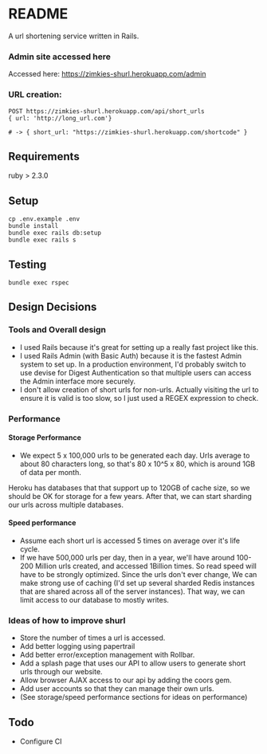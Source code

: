 # README
A url shortening service written in Rails.

### Admin site accessed here
Accessed here: https://zimkies-shurl.herokuapp.com/admin

### URL creation:
```
POST https://zimkies-shurl.herokuapp.com/api/short_urls
{ url: 'http://long_url.com'}

# -> { short_url: "https://zimkies-shurl.herokuapp.com/shortcode" }
```

## Requirements
ruby > 2.3.0

## Setup
```
cp .env.example .env
bundle install
bundle exec rails db:setup
bundle exec rails s
```

## Testing
```
bundle exec rspec
```

## Design Decisions

### Tools and Overall design
 - I used Rails because it's great for setting up a really fast project like this.
 - I used Rails Admin (with Basic Auth) because it is the fastest Admin system to set up. In a production environment, I'd probably switch to use devise for Digest Authentication so that multiple users can access the Admin interface more securely.
 - I don't allow creation of short urls for non-urls. Actually visiting the url to ensure it is valid is too slow, so I just used a REGEX expression to check.

### Performance

#### Storage Performance
 - We expect 5 x 100,000 urls to be generated each day. Urls average to about 80 characters long, so that's 80 x 10^5 x 80, which is around 1GB of data per month.

 Heroku has databases that that support up to 120GB of cache size, so we should be OK for storage for a few years. After that, we can start sharding our urls across multiple databases.

#### Speed performance
 - Assume each short url is accessed 5 times on average over it's life cycle.
 - If we have 500,000 urls per day, then in a year, we'll have around 100-200 Million urls created, and accessed 1Billion times. So read speed will have to be strongly optimized. Since the urls don't ever change, We can make strong use of caching (I'd set up several sharded Redis instances that are shared across all of the server instances). That way, we can limit access to our database to mostly writes.

### Ideas of how to improve shurl
 - Store the number of times a url is accessed.
 - Add better logging using papertrail
 - Add better error/exception management with Rollbar.
 - Add a splash page that uses our API to allow users to generate short urls through our website.
 - Allow browser AJAX access to our api by adding the coors gem.
 - Add user accounts so that they can manage their own urls.
 - (See storage/speed performance sections for ideas on performance)


## Todo
- Configure CI
